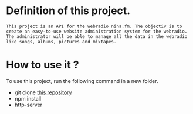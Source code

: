 
# Definition of this project.

	This project is an API for the webradio nina.fm. The objectiv is to create an easy-to-use website administration system for the webradio.
	The administrator will be able to manage all the data in the webradio like songs, albums, pictures and mixtapes.

# How to use it ?

To use this project, run the following command in a new folder.

* git clone [this repository](https://github.com/Lakuman/nina.fm-Admin-API)
* npm install
* http-server 



